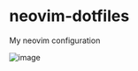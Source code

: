 # neovim-dotfiles
My neovim configuration

![image](https://github.com/user-attachments/assets/afdf506a-b63e-455b-91ec-d6cd7ea365d3)

